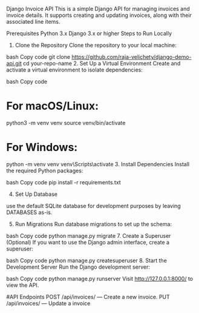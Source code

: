Django Invoice API
This is a simple Django API for managing invoices and invoice details. It supports creating and updating invoices, along with their associated line items.

Prerequisites
Python 3.x
Django 3.x or higher
Steps to Run Locally
1. Clone the Repository
Clone the repository to your local machine:

bash
Copy code
git clone https://github.com/raja-velichety/django-demo-api.git
cd your-repo-name
2. Set Up a Virtual Environment
Create and activate a virtual environment to isolate dependencies:

bash
Copy code
# For macOS/Linux:
python3 -m venv venv
source venv/bin/activate

# For Windows:
python -m venv venv
venv\Scripts\activate
3. Install Dependencies
Install the required Python packages:

bash
Copy code
pip install -r requirements.txt

4. Set Up Database

use the default SQLite database for development purposes by leaving DATABASES as-is.

5. Run Migrations
Run database migrations to set up the schema:

bash
Copy code
python manage.py migrate
7. Create a Superuser (Optional)
If you want to use the Django admin interface, create a superuser:

bash
Copy code
python manage.py createsuperuser
8. Start the Development Server
Run the Django development server:

bash
Copy code
python manage.py runserver
Visit http://127.0.0.1:8000/ to view the API.

#API Endpoints
POST /api/invoices/ — Create a new invoice.
PUT /api/invoices/ — Update a invoice
